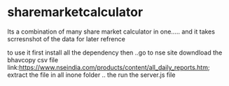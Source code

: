 # sharemarketcalculator
Its a combination of many share market calculator in one..... and it takes scrresnshot of the data for later refrence 

to use it first install all the dependency then ..go to nse site downdload the bhavcopy csv file 
link:https://www.nseindia.com/products/content/all_daily_reports.htm; 
extract the file in all inone folder ..
the run the server.js file 

